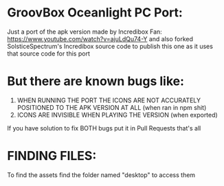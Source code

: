 # GroovBox Oceanlight PC Port:
Just a port of the apk version made by Incredibox Fan: https://www.youtube.com/watch?v=ajuLdQu74-Y
and also forked SolsticeSpectrum's Incredibox source code to publish this one as it uses that source code for this port

# But there are known bugs like:
1. WHEN RUNNING THE PORT THE ICONS ARE NOT ACCURATELY POSITIONED TO THE APK VERSION AT ALL (when ran in npm shit)
2. ICONS ARE INVISIBLE WHEN PLAYING THE VERSION (when exported)

If you have solution to fix BOTH bugs put it in Pull Requests that's all

# FINDING FILES:
To find the assets find the folder named "desktop" to access them
